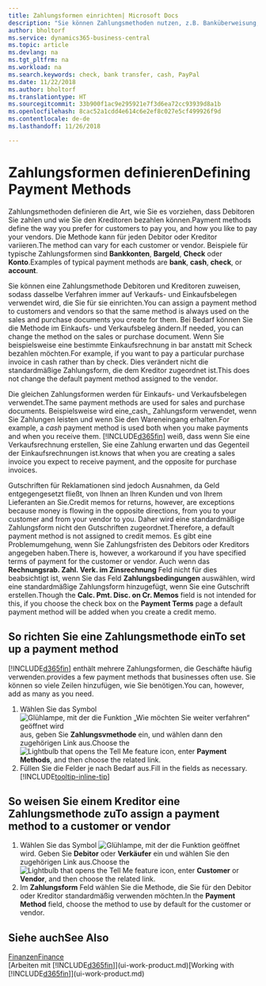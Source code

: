 ```yaml
---
title: Zahlungsformen einrichten| Microsoft Docs
description: "Sie können Zahlungsmethoden nutzen, z.B. Banküberweisung, Kasse oder Paypal, um festzulegen, wie eine Rechnung bezahlt wird."
author: bholtorf
ms.service: dynamics365-business-central
ms.topic: article
ms.devlang: na
ms.tgt_pltfrm: na
ms.workload: na
ms.search.keywords: check, bank transfer, cash, PayPal
ms.date: 11/22/2018
ms.author: bholtorf
ms.translationtype: HT
ms.sourcegitcommit: 33b900f1ac9e295921e7f3d6ea72cc93939d8a1b
ms.openlocfilehash: 8cac52a1cdd4e614c6e2ef8c027e5cf499926f9d
ms.contentlocale: de-de
ms.lasthandoff: 11/26/2018

---
```

# <a name="defining-payment-methods"></a><span data-ttu-id="5ef3a-103">Zahlungsformen definieren</span><span class="sxs-lookup"><span data-stu-id="5ef3a-103">Defining Payment Methods</span></span>
<span data-ttu-id="5ef3a-104">Zahlungsmethoden definieren die Art, wie Sie es vorziehen, dass Debitoren Sie zahlen und wie Sie den Kreditoren bezahlen können.</span><span class="sxs-lookup"><span data-stu-id="5ef3a-104">Payment methods define the way you prefer for customers to pay you, and how you like to pay your vendors.</span></span> <span data-ttu-id="5ef3a-105">Die Methode kann für jeden Debitor oder Kreditor variieren.</span><span class="sxs-lookup"><span data-stu-id="5ef3a-105">The method can vary for each customer or vendor.</span></span> <span data-ttu-id="5ef3a-106">Beispiele für typische Zahlungsformen sind **Bankkonten**, **Bargeld**, **Check** oder **Konto**.</span><span class="sxs-lookup"><span data-stu-id="5ef3a-106">Examples of typical payment methods are **bank**, **cash**, **check**, or **account**.</span></span> 

<span data-ttu-id="5ef3a-107">Sie können eine Zahlungsmethode Debitoren und Kreditoren zuweisen, sodass dasselbe Verfahren  immer auf Verkaufs- und Einkaufsbelegen verwendet wird, die Sie für sie einrichten.</span><span class="sxs-lookup"><span data-stu-id="5ef3a-107">You can assign a payment method to customers and vendors so that the same method is always used on the sales and purchase documents you create for them.</span></span> <span data-ttu-id="5ef3a-108">Bei Bedarf können Sie die Methode im Einkaufs- und Verkaufsbeleg ändern.</span><span class="sxs-lookup"><span data-stu-id="5ef3a-108">If needed, you can change the method on the sales or purchase document.</span></span> <span data-ttu-id="5ef3a-109">Wenn Sie beispielsweise eine bestimmte Einkaufsrechnung in bar anstatt mit Scheck bezahlen möchten.</span><span class="sxs-lookup"><span data-stu-id="5ef3a-109">For example, if you want to pay a particular purchase invoice in cash rather than by check.</span></span> <span data-ttu-id="5ef3a-110">Dies verändert nicht die standardmäßige Zahlungsform, die dem Kreditor zugeordnet ist.</span><span class="sxs-lookup"><span data-stu-id="5ef3a-110">This does not change the default payment method assigned to the vendor.</span></span>

<span data-ttu-id="5ef3a-111">Die gleichen Zahlungsformen werden für Einkaufs- und Verkaufsbelegen verwendet.</span><span class="sxs-lookup"><span data-stu-id="5ef3a-111">The same payment methods are used for sales and purchase documents.</span></span> <span data-ttu-id="5ef3a-112">Beispielsweise wird eine_cash_ Zahlungsform verwendet, wenn Sie Zahlungen leisten und wenn Sie den Wareneingang erhalten.</span><span class="sxs-lookup"><span data-stu-id="5ef3a-112">For example, a _cash_ payment method is used both when you make payments and when you receive them.</span></span> [!INCLUDE[d365fin](includes/d365fin_md.md)] <span data-ttu-id="5ef3a-113">weiß, dass wenn Sie eine Verkaufsrechnung erstellen, Sie eine Zahlung erwarten und das Gegenteil der Einkaufsrechnungen ist.</span><span class="sxs-lookup"><span data-stu-id="5ef3a-113">knows that when you are creating a sales invoice you expect to receive payment, and the opposite for purchase invoices.</span></span> 

<span data-ttu-id="5ef3a-114">Gutschriften für Reklamationen sind jedoch Ausnahmen, da Geld entgegengesetzt fließt, von Ihnen an Ihren Kunden und von Ihrem Lieferanten an Sie.</span><span class="sxs-lookup"><span data-stu-id="5ef3a-114">Credit memos for returns, however, are exceptions because money is flowing in the opposite directions, from you to your customer and from your vendor to you.</span></span> <span data-ttu-id="5ef3a-115">Daher wird eine standardmäßige Zahlungsform nicht den Gutschriften zugeordnet.</span><span class="sxs-lookup"><span data-stu-id="5ef3a-115">Therefore, a default payment method is not assigned to credit memos.</span></span> <span data-ttu-id="5ef3a-116">Es gibt eine Problemumgehung, wenn Sie Zahlungsfristen des Debitors oder Kreditors angegeben haben.</span><span class="sxs-lookup"><span data-stu-id="5ef3a-116">There is, however, a workaround if you have specified terms of payment for the customer or vendor.</span></span> <span data-ttu-id="5ef3a-117">Auch wenn das **Rechnungsrab. Zahl. Verk. im Zinsrechnung** Feld nicht für dies beabsichtigt ist, wenn Sie das Feld **Zahlungsbedingungen** auswählen, wird eine standardmäßige Zahlungsform hinzugefügt, wenn Sie eine Gutschrift erstellen.</span><span class="sxs-lookup"><span data-stu-id="5ef3a-117">Though the **Calc. Pmt. Disc. on Cr. Memos** field is not intended for this, if you choose the check box on the **Payment Terms** page a default payment method will be added when you create a credit memo.</span></span>

## <a name="to-set-up-a-payment-method"></a><span data-ttu-id="5ef3a-118">So richten Sie eine Zahlungsmethode ein</span><span class="sxs-lookup"><span data-stu-id="5ef3a-118">To set up a payment method</span></span>
[!INCLUDE[d365fin](includes/d365fin_md.md)] <span data-ttu-id="5ef3a-119">enthält mehrere Zahlungsformen, die Geschäfte häufig verwenden.</span><span class="sxs-lookup"><span data-stu-id="5ef3a-119">provides a few payment methods that businesses often use.</span></span> <span data-ttu-id="5ef3a-120">Sie können so viele Zeilen hinzufügen, wie Sie benötigen.</span><span class="sxs-lookup"><span data-stu-id="5ef3a-120">You can, however, add as many as you need.</span></span>

1. <span data-ttu-id="5ef3a-121">Wählen Sie das Symbol ![Glühlampe, mit der die Funktion „Wie möchten Sie weiter verfahren“ geöffnet wird](media/ui-search/search_small.png "Wie möchten Sie weiter verfahren?") aus, geben Sie **Zahlungsvmethode** ein, und wählen dann den zugehörigen Link aus.</span><span class="sxs-lookup"><span data-stu-id="5ef3a-121">Choose the ![Lightbulb that opens the Tell Me feature](media/ui-search/search_small.png "Tell me what you want to do") icon, enter **Payment Methods**, and then choose the related link.</span></span>
2. <span data-ttu-id="5ef3a-122">Füllen Sie die Felder je nach Bedarf aus.</span><span class="sxs-lookup"><span data-stu-id="5ef3a-122">Fill in the fields as necessary.</span></span> [!INCLUDE[tooltip-inline-tip](includes/tooltip-inline-tip_md.md)]

## <a name="to-assign-a-payment-method-to-a-customer-or-vendor"></a><span data-ttu-id="5ef3a-123">So weisen Sie einem Kreditor eine Zahlungsmethode zu</span><span class="sxs-lookup"><span data-stu-id="5ef3a-123">To assign a payment method to a customer or vendor</span></span>
1. <span data-ttu-id="5ef3a-124">Wählen Sie das Symbol ![Glühlampe, mit der die Funktion](media/ui-search/search_small.png "Wie möchten Sie weiter verfahren") geöffnet wird. Geben Sie **Debitor** oder **Verkäufer** ein und wählen Sie den zugehörigen Link aus.</span><span class="sxs-lookup"><span data-stu-id="5ef3a-124">Choose the ![Lightbulb that opens the Tell Me feature](media/ui-search/search_small.png "Tell me what you want to do") icon, enter **Customer** or **Vendor**, and then choose the related link.</span></span>
2. <span data-ttu-id="5ef3a-125">Im **Zahlungsform** Feld wählen Sie die Methode, die Sie für den Debitor oder Kreditor standardmäßig verwenden möchten.</span><span class="sxs-lookup"><span data-stu-id="5ef3a-125">In the **Payment Method** field, choose the method to use by default for the customer or vendor.</span></span>

## <a name="see-also"></a><span data-ttu-id="5ef3a-126">Siehe auch</span><span class="sxs-lookup"><span data-stu-id="5ef3a-126">See Also</span></span>
[<span data-ttu-id="5ef3a-127">Finanzen</span><span class="sxs-lookup"><span data-stu-id="5ef3a-127">Finance</span></span>](finance.md)  
<span data-ttu-id="5ef3a-128">[Arbeiten mit [!INCLUDE[d365fin](includes/d365fin_md.md)]](ui-work-product.md)</span><span class="sxs-lookup"><span data-stu-id="5ef3a-128">[Working with [!INCLUDE[d365fin](includes/d365fin_md.md)]](ui-work-product.md)</span></span>  


